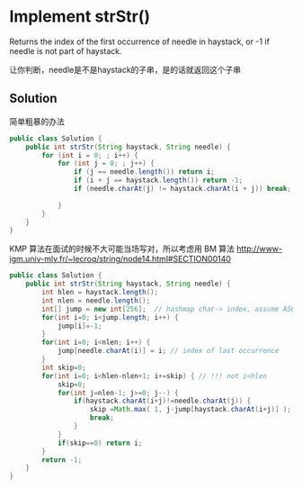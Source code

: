 # Implement strStr()

Returns the index of the first occurrence of needle in haystack, or -1 if needle is not part of haystack.

让你判断，needle是不是haystack的子串，是的话就返回这个子串

## Solution

简单粗暴的办法

```java
public class Solution {
    public int strStr(String haystack, String needle) {
        for (int i = 0; ; i++) {
            for (int j = 0; ; j++) {
                if (j == needle.length()) return i;
                if (i + j == haystack.length()) return -1;
                if (needle.charAt(j) != haystack.charAt(i + j)) break;
                
            } 
        }
    }
}
```

KMP 算法在面试的时候不大可能当场写对，所以考虑用 BM 算法 http://www-igm.univ-mlv.fr/~lecroq/string/node14.html#SECTION00140

```java
public class Solution {
    public int strStr(String haystack, String needle) {
        int hlen = haystack.length();
        int nlen = needle.length();
        int[] jump = new int[256];  // hashmap char-> index, assume ASCII
        for(int i=0; i<jump.length; i++) {
            jump[i]=-1;
        }
        for(int i=0; i<nlen; i++) {
            jump[needle.charAt(i)] = i; // index of last occurrence
        }
        int skip=0;
        for(int i=0; i<hlen-nlen+1; i+=skip) { // !!! not i<hlen 
            skip=0;
            for(int j=nlen-1; j>=0; j--) {
                if(haystack.charAt(i+j)!=needle.charAt(j)) {
                    skip =Math.max( 1, j-jump[haystack.charAt(i+j)] );    // max is j+1, min is 1 (do not allow <0);
                    break;
                }
            }
            if(skip==0) return i;
        }
        return -1;
    }
}
```